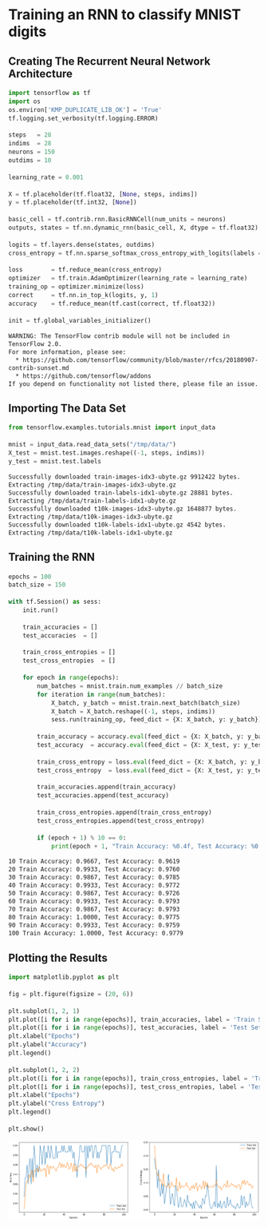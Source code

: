 
# Training an RNN to classify MNIST digits

## Creating The Recurrent Neural Network Architecture


```python
import tensorflow as tf
import os
os.environ['KMP_DUPLICATE_LIB_OK'] = 'True'
tf.logging.set_verbosity(tf.logging.ERROR)

steps   = 28
indims  = 28
neurons = 150
outdims = 10

learning_rate = 0.001

X = tf.placeholder(tf.float32, [None, steps, indims])
y = tf.placeholder(tf.int32, [None])

basic_cell = tf.contrib.rnn.BasicRNNCell(num_units = neurons)
outputs, states = tf.nn.dynamic_rnn(basic_cell, X, dtype = tf.float32)

logits = tf.layers.dense(states, outdims)
cross_entropy = tf.nn.sparse_softmax_cross_entropy_with_logits(labels = y, logits = logits)

loss        = tf.reduce_mean(cross_entropy)
optimizer   = tf.train.AdamOptimizer(learning_rate = learning_rate)
training_op = optimizer.minimize(loss)
correct     = tf.nn.in_top_k(logits, y, 1)
accuracy    = tf.reduce_mean(tf.cast(correct, tf.float32))

init = tf.global_variables_initializer()
```

    
    WARNING: The TensorFlow contrib module will not be included in TensorFlow 2.0.
    For more information, please see:
      * https://github.com/tensorflow/community/blob/master/rfcs/20180907-contrib-sunset.md
      * https://github.com/tensorflow/addons
    If you depend on functionality not listed there, please file an issue.
    


## Importing The Data Set


```python
from tensorflow.examples.tutorials.mnist import input_data

mnist = input_data.read_data_sets("/tmp/data/")
X_test = mnist.test.images.reshape((-1, steps, indims))
y_test = mnist.test.labels
```

    Successfully downloaded train-images-idx3-ubyte.gz 9912422 bytes.
    Extracting /tmp/data/train-images-idx3-ubyte.gz
    Successfully downloaded train-labels-idx1-ubyte.gz 28881 bytes.
    Extracting /tmp/data/train-labels-idx1-ubyte.gz
    Successfully downloaded t10k-images-idx3-ubyte.gz 1648877 bytes.
    Extracting /tmp/data/t10k-images-idx3-ubyte.gz
    Successfully downloaded t10k-labels-idx1-ubyte.gz 4542 bytes.
    Extracting /tmp/data/t10k-labels-idx1-ubyte.gz


## Training the RNN


```python
epochs = 100
batch_size = 150

with tf.Session() as sess:
    init.run()
    
    train_accuracies = []
    test_accuracies  = []
    
    train_cross_entropies = []
    test_cross_entropies  = []
    
    for epoch in range(epochs):
        num_batches = mnist.train.num_examples // batch_size
        for iteration in range(num_batches):
            X_batch, y_batch = mnist.train.next_batch(batch_size)
            X_batch = X_batch.reshape((-1, steps, indims))
            sess.run(training_op, feed_dict = {X: X_batch, y: y_batch})
        
        train_accuracy = accuracy.eval(feed_dict = {X: X_batch, y: y_batch})
        test_accuracy  = accuracy.eval(feed_dict = {X: X_test, y: y_test})
        
        train_cross_entropy = loss.eval(feed_dict = {X: X_batch, y: y_batch})
        test_cross_entropy  = loss.eval(feed_dict = {X: X_test, y: y_test})
        
        train_accuracies.append(train_accuracy)
        test_accuracies.append(test_accuracy)
        
        train_cross_entropies.append(train_cross_entropy)
        test_cross_entropies.append(test_cross_entropy)
        
        if (epoch + 1) % 10 == 0:
            print(epoch + 1, "Train Accuracy: %0.4f, Test Accuracy: %0.4f" % (train_accuracy, test_accuracy))
```

    10 Train Accuracy: 0.9667, Test Accuracy: 0.9619
    20 Train Accuracy: 0.9933, Test Accuracy: 0.9760
    30 Train Accuracy: 0.9867, Test Accuracy: 0.9785
    40 Train Accuracy: 0.9933, Test Accuracy: 0.9772
    50 Train Accuracy: 0.9867, Test Accuracy: 0.9726
    60 Train Accuracy: 0.9933, Test Accuracy: 0.9793
    70 Train Accuracy: 0.9867, Test Accuracy: 0.9793
    80 Train Accuracy: 1.0000, Test Accuracy: 0.9775
    90 Train Accuracy: 0.9933, Test Accuracy: 0.9759
    100 Train Accuracy: 1.0000, Test Accuracy: 0.9779


## Plotting the Results


```python
import matplotlib.pyplot as plt

fig = plt.figure(figsize = (20, 6))

plt.subplot(1, 2, 1)
plt.plot([i for i in range(epochs)], train_accuracies, label = 'Train Set')
plt.plot([i for i in range(epochs)], test_accuracies, label = 'Test Set')
plt.xlabel("Epochs")
plt.ylabel("Accuracy")
plt.legend()

plt.subplot(1, 2, 2)
plt.plot([i for i in range(epochs)], train_cross_entropies, label = 'Train Set')
plt.plot([i for i in range(epochs)], test_cross_entropies, label = 'Test Set')
plt.xlabel("Epochs")
plt.ylabel("Cross Entropy")
plt.legend()

plt.show()
```


![png](output_8_0.png)

